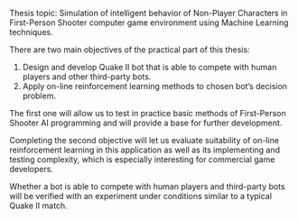 Thesis topic: Simulation of intelligent behavior of Non-Player Characters in First-Person Shooter computer game environment using Machine Learning techniques.

There are two main objectives of the practical part of this thesis:

1.	Design and develop Quake II bot that is able to compete with human players and other third-party bots.
2.	Apply on-line reinforcement learning methods to chosen bot’s decision problem.

The first one will allow us to test in practice basic methods of First-Person Shooter AI programming and will provide a base for further development.

Completing the second objective will let us evaluate suitability of on-line reinforcement learning in this application as well as its implementing and testing complexity, which is especially interesting  for commercial game developers.

Whether a bot is able to compete with human players and third-party bots will be verified with an experiment  under conditions similar to a typical Quake II match.